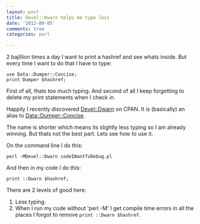 ```yaml
---
layout: post
title: Devel::Dwarn helps me type less
date: '2012-09-05'
comments: true
categories: perl

---
```


2 bajillion times a day I want to print a hashref and see whats inside.
But every time I want to do that I have to type:

    use Data::Dumper::Concise;
    print Dumper $hashref;

First of all, thats too much typing.  And second of all I keep forgetting to
delete my print statements when I check in.

Happily I recently discovered
[Devel::Dwarn](https://metacpan.org/module/Devel::Dwarn) on CPAN.  It is
(basically) an alias to
[Data::Dumper::Concise](https://metacpan.org/module/Data::Dumper::Concise).


The name is shorter which means its slightly less typing so I am already
winning.  But thats not the best part.  Lets see how to use it.

On the command line I do this:

    perl -MDevel::Dwarn codeIWantToDebug.pl

And then in my code I do this:

    print ::Dwarn $hashref;

There are 2 levels of good here:

  1. Less typing.
  2. When I run my code without 'perl -M' I get compile time errors in all
     the places I forgot to remove `print ::Dwarn $hashref`.


